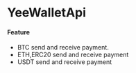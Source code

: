 # YeeWalletApi

#### Feature

* BTC send and receive payment. 
* ETH,ERC20 send and receive payment
* USDT send and receive payment

